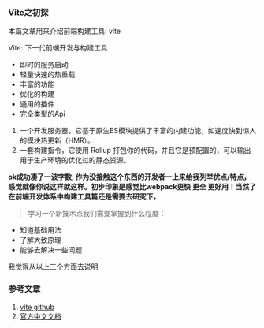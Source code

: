 ### Vite之初探

本篇文章用来介绍前端构建工具: vite

Vite: 下一代前端开发与构建工具

- 即时的服务启动
- 轻量快速的热重载
- 丰富的功能
- 优化的构建
- 通用的插件
- 完全类型的Api

1. 一个开发服务器，它基于原生ES模块提供了丰富的内建功能，如速度快到惊人的模块热更新（HMR）。
2. 一套构建指令，它使用 Rollup 打包你的代码，并且它是预配置的，可以输出用于生产环境的优化过的静态资源。


**ok成功凑了一波字数, 作为没接触这个东西的开发者一上来给我列举优点/特点，感觉就像你说这样就这样。初步印象是感觉比webpack更快 更全 更好用！当然了在前端开发体系中构建工具篇还是需要去研究下，**

> 学习一个新技术点我们需要掌握到什么程度：

- 知道基础用法
- 了解大致原理
- 能够去解决一些问题

我觉得从以上三个方面去说明






### 参考文章

1. [vite github](https://github.com/vitejs/vite)
2. [官方中文文档](https://cn.vitejs.dev/)
